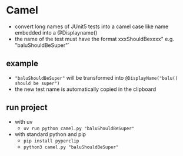# Camel
* convert long names of JUnit5 tests into a camel case like name embedded into a @Displayname()
* the name of the test must have the format xxxShouldBexxxx" e.g. "baluShouldBeSuper"`

## example
* `"baluShouldBeSuper"` will be transformed into `@DisplayName("balu() should be super")`
* the new test name is automatically copied in the clipboard

## run project
* with uv
  * `uv run python camel.py "baluShouldBeSuper"`
* with standard python and pip
  * `pip install pyperclip`
  * `python3 camel.py "baluShouldBeSuper"`